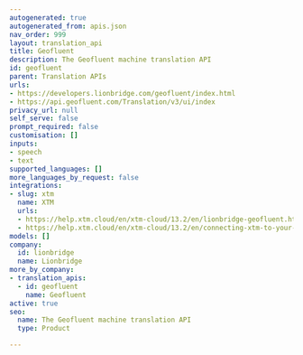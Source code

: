 ```yaml
---
autogenerated: true
autogenerated_from: apis.json
nav_order: 999
layout: translation_api
title: Geofluent
description: The Geofluent machine translation API
id: geofluent
parent: Translation APIs
urls:
- https://developers.lionbridge.com/geofluent/index.html
- https://api.geofluent.com/Translation/v3/ui/index
privacy_url: null
self_serve: false
prompt_required: false
customisation: []
inputs:
- speech
- text
supported_languages: []
more_languages_by_request: false
integrations:
- slug: xtm
  name: XTM
  urls:
  - https://help.xtm.cloud/en/xtm-cloud/13.2/en/lionbridge-geofluent.html
  - https://help.xtm.cloud/en/xtm-cloud/13.2/en/connecting-xtm-to-your-lionbridge-geofluent-mt-engine.html
models: []
company:
  id: lionbridge
  name: Lionbridge
more_by_company:
- translation_apis:
  - id: geofluent
    name: Geofluent
active: true
seo:
  name: The Geofluent machine translation API
  type: Product

---
```


